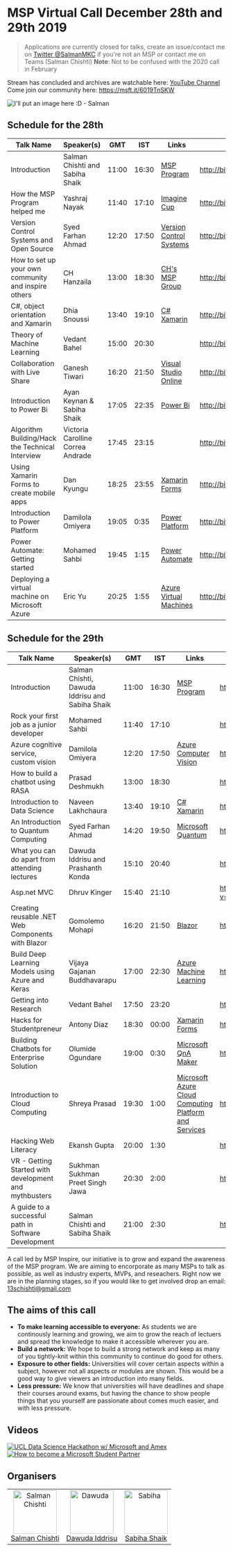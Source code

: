 

# MSP Virtual Call December 28th and 29th 2019
> Applications are currently closed for talks, create an issue/contact me on [Twitter @SalmanMKC](https://twitter.com/salmanmkc "salmanmkc on twitter") if you're not an MSP or contact me on Teams (Salman Chishti)
>**Note**: Not to be confused with the 2020 call in February

Stream has concluded and archives are watchable here: [YouTube Channel](https://www.youtube.com/channel/UCokbgC90PVz7jrAK3FN-uSA)
Come join our community here: https://msft.it/6019TnSKW


![I'll put an image here :D - Salman](README_Images/updatedpictures.png)

## Schedule for the 28th
|Talk Name|Speaker(s)|GMT|IST|Links|Video Timestamp|
|--|--|--|--|--|--|
| Introduction | Salman Chishti and Sabiha Shaik |11:00|16:30|[MSP Program](https://studentpartners.microsoft.com/)|http://bit.ly/MspVirtualCallIntro1|
| How the MSP Program helped me | Yashraj Nayak|11:40|17:10|[Imagine Cup](https://imaginecup.microsoft.com/en-us/Events?id=0)|http://bit.ly/InspireMspFuture|
| Version Control Systems and Open Source | Syed Farhan Ahmad |12:20|17:50|[Version Control Systems](https://git-scm.com/book/en/v2/Getting-Started-About-Version-Control)|http://bit.ly/InspireVersionControl|
|How to set up your own community and inspire others | CH Hanzaila |13:00|18:30|[CH's MSP Group](https://www.facebook.com/MSP.PAK/)|http://bit.ly/InspireCommunityBuilding|
| C#, object orientation and Xamarin | Dhia Snoussi |13:40|19:10|[C#](https://docs.microsoft.com/en-us/dotnet/csharp/) [Xamarin](https://dotnet.microsoft.com/apps/xamarin)|http://bit.ly/InspireXamarinCSharpObj|
| Theory of Machine Learning | Vedant Bahel |15:00|20:30||http://bit.ly/InspireMachineLearningTheory|
|Collaboration with Live Share|Ganesh Tiwari|16:20|21:50|[Visual Studio Online](https://visualstudio.microsoft.com/services/visual-studio-online/)|http://bit.ly/InspireVsOnlineLiveShare|
| Introduction to Power Bi | Ayan Keynan & Sabiha Shaik |17:05|22:35|[Power Bi](https://powerbi.microsoft.com/en-us/)|http://bit.ly/InspirePowerBiIntro|
Algorithm Building/Hack the Technical Interview|Victoria Carolline Correa Andrade|17:45|23:15||http://bit.ly/InspireHackingTechnicalInterviews|
|Using Xamarin Forms to create mobile apps|Dan Kyungu|18:25|23:55|[Xamarin Forms](https://dotnet.microsoft.com/apps/xamarin/xamarin-forms)|http://bit.ly/InspireXamarinForms|
|Introduction to Power Platform|Damilola Omiyera|19:05|0:35|[Power Platform](https://powerplatform.microsoft.com/en-gb/)|http://bit.ly/InspirePowerPlatform|
|Power Automate: Getting started|Mohamed Sahbi|19:45|1:15|[Power Automate](https://flow.microsoft.com/en-us/)|http://bit.ly/InspirePowerAutomate|
|Deploying a virtual machine on Microsoft Azure|Eric Yu|20:25|1:55|[Azure Virtual Machines](https://azure.microsoft.com/en-gb/services/virtual-machines/)|http://bit.ly/InspireVirtualMachines|

## Schedule for the 29th
|Talk Name|Speaker(s)|GMT|IST|Links|Video Timestamp|
|--|--|--|--|--|--|
| Introduction | Salman Chishti, Dawuda Iddrisu and Sabiha Shaik |11:00|16:30|[MSP Program](https://studentpartners.microsoft.com/)|http://bit.ly/MspVirtualCallIntro2|
| Rock your first job as a junior developer | Mohamed Sahbi|11:40|17:10||http://bit.ly/InspireFirstJob|
| Azure cognitive service, custom vision | Damilola Omiyera|12:20|17:50|[Azure Computer Vision](https://azure.microsoft.com/en-gb/services/cognitive-services/computer-vision/)|http://bit.ly/InspireAzureCompVision|
| How to build a chatbot using RASA | Prasad Deshmukh |13:00|18:30||http://bit.ly/InspireChatBotRASA|
| Introduction to Data Science | Naveen Lakhchaura |13:40|19:10|[C#](https://docs.microsoft.com/en-us/dotnet/csharp/) [Xamarin](https://dotnet.microsoft.com/apps/xamarin)|http://bit.ly/InspireDataSciIntro|
| An Introduction to Quantum Computing | Syed Farhan Ahmad |14:20|19:50|[Microsoft Quantum](https://www.microsoft.com/en-in/quantum/)|http://bit.ly/InspireQuantumCompIntro|
| What you can do apart from attending lectures | Dawuda Iddrisu and Prashanth Konda|15:10|20:40||http://bit.ly/InspireMoreThanLectures|
|Asp.net MVC|Dhruv Kinger|15:40|21:10||https://www.youtube.com/watch?v=IhawWayB-3k?t=5h35m45s|
|Creating reusable .NET Web Components with Blazor|Gomolemo Mohapi|16:20|21:50|[Blazor](https://dotnet.microsoft.com/apps/aspnet/web-apps/blazor)|http://bit.ly/InspireBlazor|
|Build Deep Learning Models using Azure and Keras|Vijaya Gajanan Buddhavarapu|17:00|22:30|[Azure Machine Learning](https://azure.microsoft.com/en-gb/services/machine-learning/)|http://bit.ly/InspireAzureKeras|
|Getting into Research|Vedant Bahel|17:50|23:20||http://bit.ly/InspireResearchIntro|
|Hacks for Studentpreneur|Antony Diaz|18:30|00:00|[Xamarin Forms](https://dotnet.microsoft.com/apps/xamarin/xamarin-forms)|http://bit.ly/InspireStudentpreneur|
|Building Chatbots for Enterprise Solution|Olumide Ogundare|19:00|0:30|[Microsoft QnA Maker](https://azure.microsoft.com/en-gb/services/cognitive-services/qna-maker/)|http://bit.ly/InspireChatBotQnA|
|Introduction to Cloud Computing|Shreya Prasad|19:30|1:00|[Microsoft Azure Cloud Computing Platform and Services](https://azure.microsoft.com/en-in/)|http://bit.ly/InspireCloudComputingIntro2|
|Hacking Web Literacy|Ekansh Gupta|20:00|1:30||http://bit.ly/InspireHackingWebLiteracy|
|VR - Getting Started with development and mythbusters|Sukhman Sukhman Preet Singh Jawa|20:30|2:00||http://bit.ly/InspireVRIntro|
|A guide to a successful path in Software Development|Salman Chishti and Sabiha Shaik|21:00|2:30||http://bit.ly/InspireSuccessfulSWEPath|



A call led by MSP Inspire, our initiative is to grow and expand the awareness of the MSP program. We are aiming to encorporate as many MSPs to talk as possible, as well as industry experts, MVPs, and reseachers. Right now we are in the planning stages, so if you would like to get involved drop an email: 13schishti@gmail.com

## The aims of this call

- **To make learning accessible to everyone:** As students we are continously learning and growing, we aim to  grow the reach of lectuers and spread the knowledge to make it accessible wherever you are.
- **Build a network:** We hope to build a strong network and keep as many of you tightly-knit within this community to continue do good for others.
- **Exposure to other fields:** Universities will cover certain aspects within a subject, however not all aspects or modules are shown. This would be a good way to give viewers an introduction into many fields.
- **Less pressure:** We know that universities will have deadlines and shape their courses around exams, but having the chance to show people things that you yourself are passionate about comes much easier, and with less pressure.




## Videos
[![UCL Data Science Hackathon w/ Microsoft and Amex](https://img.youtube.com/vi/9lvn1BWlpGg/0.jpg)](https://www.youtube.com/watch?v=9lvn1BWlpGg)
[![How to become a Microsoft Student Partner](https://img.youtube.com/vi/8ZiKViKTTOw/0.jpg)](https://www.youtube.com/watch?v=8ZiKViKTTOw)





## Organisers

<table>
  <tr>
    <td align="center"><a href="https://www.linkedin.com/in/SalmanMKC"><img src="https://avatars3.githubusercontent.com/u/32169182?v=4" width = "100px;" alt="Salman Chishti"/><br/><sub<b>Salman Chishti</b></sub></a><br/>
    <td align="center"><a href="https://www.linkedin.com/in/dawoodiddris/"><img src="https://pbs.twimg.com/profile_images/1083118269203169280/d8JlI67G_400x400.jpg" width = "100px;" alt="Dawuda"/><br/><sub<b>Dawuda Iddrisu</b></sub></a><br/>
    <td align="center"><a href="https://www.linkedin.com/in/sabiha-shaik/"><img src="https://i.imgur.com/RTxGZuJ.png" width = "100px;" alt="Sabiha"/><br/><sub<b>Sabiha Shaik</b></sub></a><br/>
  </tr>
</table>


